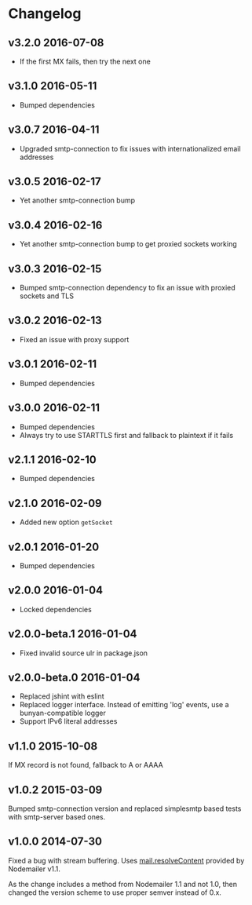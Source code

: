 # Changelog

## v3.2.0 2016-07-08

  * If the first MX fails, then try the next one

## v3.1.0 2016-05-11

  * Bumped dependencies

## v3.0.7 2016-04-11

  * Upgraded smtp-connection to fix issues with internationalized email addresses

## v3.0.5 2016-02-17

  * Yet another smtp-connection bump

## v3.0.4 2016-02-16

  * Yet another smtp-connection bump to get proxied sockets working

## v3.0.3 2016-02-15

  * Bumped smtp-connection dependency to fix an issue with proxied sockets and TLS

## v3.0.2 2016-02-13

  * Fixed an issue with proxy support

## v3.0.1 2016-02-11

  * Bumped dependencies

## v3.0.0 2016-02-11

  * Bumped dependencies
  * Always try to use STARTTLS first and fallback to plaintext if it fails

## v2.1.1 2016-02-10

  * Bumped dependencies

## v2.1.0 2016-02-09

  * Added new option `getSocket`

## v2.0.1 2016-01-20

  * Bumped dependencies

## v2.0.0 2016-01-04

  * Locked dependencies

## v2.0.0-beta.1 2016-01-04

  * Fixed invalid source ulr in package.json

## v2.0.0-beta.0 2016-01-04

  * Replaced jshint with eslint
  * Replaced logger interface. Instead of emitting 'log' events, use a bunyan-compatible logger
  * Support IPv6 literal addresses

## v1.1.0 2015-10-08

If MX record is not found, fallback to A or AAAA

## v1.0.2 2015-03-09

Bumped smtp-connection version and replaced simplesmtp based tests with smtp-server based ones.

## v1.0.0 2014-07-30

Fixed a bug with stream buffering. Uses [mail.resolveContent](https://github.com/andris9/Nodemailer#resolvecontent) provided by Nodemailer v1.1.

As the change includes a method from Nodemailer 1.1 and not 1.0, then changed the version scheme to use proper semver instead of 0.x.
